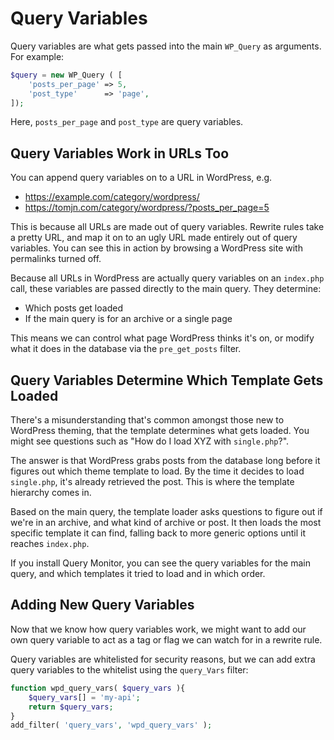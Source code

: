 # Query Variables

Query variables are what gets passed into the main `WP_Query` as arguments. For example:

```php
$query = new WP_Query ( [
    'posts_per_page' => 5,
    'post_type'      => 'page',
]);
```

Here, `posts_per_page` and `post_type` are query variables.

## Query Variables Work in URLs Too

You can append query variables on to a URL in WordPress, e.g. 

 - https://example.com/category/wordpress/
 - https://tomjn.com/category/wordpress/?posts_per_page=5

This is because all URLs are made out of query variables. Rewrite rules take a pretty URL, and map it on to an ugly URL made entirely out of query variables. You can see this in action by browsing a WordPress site with permalinks turned off.

Because all URLs in WordPress are actually query variables on an `index.php` call, these variables are passed directly to the main query. They determine:

 - Which posts get loaded
 - If the main query is for an archive or a single page

This means we can control what page WordPress thinks it's on, or modify what it does in the database via the `pre_get_posts` filter.

## Query Variables Determine Which Template Gets Loaded

There's a misunderstanding that's common amongst those new to WordPress theming, that the template determines what gets loaded. You might see questions such as "How do I load XYZ with `single.php`?".

The answer is that WordPress grabs posts from the database long before it figures out which theme template to load. By the time it decides to load `single.php`, it's already retrieved the post. This is where the template hierarchy comes in.

Based on the main query, the template loader asks questions to figure out if we're in an archive, and what kind of archive or post. It then loads the most specific template it can find, falling back to more generic options until it reaches `index.php`.

If you install Query Monitor, you can see the query variables for the main query, and which templates it tried to load and in which order.

## Adding New Query Variables

Now that we know how query variables work, we might want to add our own query variable to act as a tag or flag we can watch for in a rewrite rule.

Query variables are whitelisted for security reasons, but we can add extra query variables to the whitelist using the `query_Vars` filter:

```php
function wpd_query_vars( $query_vars ){
    $query_vars[] = 'my-api';
    return $query_vars;
}
add_filter( 'query_vars', 'wpd_query_vars' );
```
